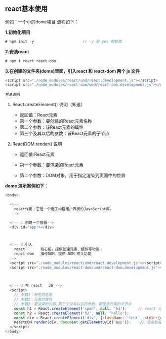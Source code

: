 ## react基本使用

例如：一个小的dome项目 流程如下：

**1.初始化项目**

```javascript
# npm init -y                      // -y 是 yes 的意思
```

**2.安装react**

```javascript
# npm i react react-dom
```

**3.在创建的文件夹(dome)里面，引入react 和 react-dom 两个 js 文件** 

```javascript
<script src="./node_modules/react/umd/react.development.js"></script> 
<script src="./node_modules/react-dom/umd/react-dom.development.js"></script> 
```

`方法说明`

 1. React.createElement() 说明（知道） 

    - 返回值：React元素 
    - 第一个参数：要创建的React元素名称 
    - 第二个参数：该React元素的属性 
    - 第三个及其以后的参数：该React元素的子节点 

 2. ReactDOM.render() 说明 

    - 返回值:React元素

    - 第一个参数：要渲染的React元素 
    - 第二个参数：DOM对象，用于指定渲染到页面中的位置 

**dome 演示案例如下：**

```javascript
<body>
    
  <!-- 
    react作用：它是一个用于构建用户界面的JavaScript库。
   -->

  <!-- 1.创建一个容器-->
  <div id="app"></div>



  <!-- 2.引入
    react       核心包，提供创建元素、组件等功能；
    react-dom   操作DOM、提供 DOM 相关功能
  -->
  <script src="./node_modules/react/umd/react.development.js"></script>
  <script src="./node_modules/react-dom/umd/react-dom.development.js"></script>
  

  
  <!-- 3.写 react   JS -->
  <script>
    // 参数1：标签的名称
    // 参数2：元素的属性
    // 参数3：要渲染的内容,第三个及其以后的参数，都是该元素的子节点
    const h1 = React.createElement('span', null, 'h1');     // react 元素已经创建完成
    const h2 = React.createElement('h2', null, 'hello');
    const div = React.createElement('div', {className: 'test', style:{color: 'red'}}, h1,h2);
    ReactDOM.render(div, document.getElementById('app'));    // 渲染到容器里面
  </script>
</body>
```

